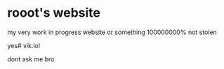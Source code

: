 # rooot's website
my very work in progress website or something 100000000% not stolen

yes# vik.lol


dont ask me bro
